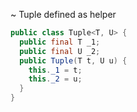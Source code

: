 ~ Tuple defined as helper

```java
public class Tuple<T, U> {
  public final T _1;
  public final U _2;
  public Tuple(T t, U u) {
    this._1 = t;
    this._2 = u;
  }
}
```
